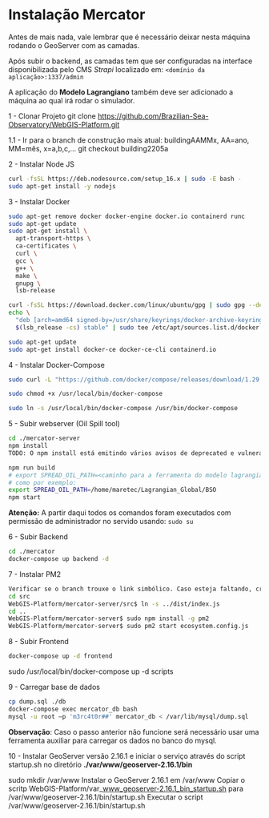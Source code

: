 # Instalação Mercator

Antes de mais nada, vale lembrar que é necessário deixar nesta máquina rodando o GeoServer com as camadas.

Após subir o backend, as camadas tem que ser configuradas na interface disponibilizada pelo CMS *Strapi* localizado em: `<domínio da aplicação>:1337/admin`

A aplicação do **Modelo Lagrangiano** também deve ser adicionado a máquina ao qual irá rodar o simulador.

1 - Clonar Projeto
git clone https://github.com/Brazilian-Sea-Observatory/WebGIS-Platform.git

1.1 - Ir para o branch de construção mais atual: buildingAAMMx, AA=ano, MM=mês, x=a,b,c,...
git checkout building2205a

2 - Instalar Node JS

```bash
curl -fsSL https://deb.nodesource.com/setup_16.x | sudo -E bash -
sudo apt-get install -y nodejs
```

3 - Instalar Docker

```bash
sudo apt-get remove docker docker-engine docker.io containerd runc
sudo apt-get update
sudo apt-get install \
  apt-transport-https \
  ca-certificates \
  curl \
  gcc \
  g++ \
  make \
  gnupg \
  lsb-release

curl -fsSL https://download.docker.com/linux/ubuntu/gpg | sudo gpg --dearmor -o /usr/share/keyrings/docker-archive-keyring.gpg
echo \
  "deb [arch=amd64 signed-by=/usr/share/keyrings/docker-archive-keyring.gpg] https://download.docker.com/linux/ubuntu \
  $(lsb_release -cs) stable" | sudo tee /etc/apt/sources.list.d/docker.list > /dev/null

sudo apt-get update
sudo apt-get install docker-ce docker-ce-cli containerd.io

```

4 - Instalar Docker-Compose

```bash
sudo curl -L "https://github.com/docker/compose/releases/download/1.29.2/docker-compose-$(uname -s)-$(uname -m)" -o /usr/local/bin/docker-compose

sudo chmod +x /usr/local/bin/docker-compose

sudo ln -s /usr/local/bin/docker-compose /usr/bin/docker-compose
```

5 - Subir webserver (Oil Spill tool)

```bash
cd ./mercator-server
npm install
TODO: O npm install está emitindo vários avisos de deprecated e vulnerabilidades. Isto se dá porque os packege.json estão com versões de bibliotecas js antigas. Por enquanto não vamos alterar (ou atualizar) essas bibliotecas, pois a prioridade é manter o WebGIS original para chegar em uma versão operacional. Depois procederemos paulatinamente as atualizações.

npm run build
# export SPREAD_OIL_PATH=<caminho para a ferramenta do modelo lagrangiano>
# como por exemplo: 
export SPREAD_OIL_PATH=/home/maretec/Lagrangian_Global/BSO
npm start
```


**Atenção:** A partir daqui todos os comandos foram executados com permissão de administrador no servido usando: `sudo su`

6 - Subir Backend

```bash
cd ./mercator
docker-compose up backend -d
```

7 - Instalar PM2

```bash
Verificar se o branch trouxe o link simbólico. Caso esteja faltando, criá-lo com o comando ln
cd src
WebGIS-Platform/mercator-server/src$ ln -s ../dist/index.js
cd ..
WebGIS-Platform/mercator-server$ sudo npm install -g pm2
WebGIS-Platform/mercator-server$ sudo pm2 start ecosystem.config.js
```

8 - Subir Frontend

```bash
docker-compose up -d frontend
```

sudo /usr/local/bin/docker-compose up -d scripts

9 - Carregar base de dados

```bash
cp dump.sql ./db
docker-compose exec mercator_db bash
mysql -u root –p 'm3rc4t0r##' mercator_db < /var/lib/mysql/dump.sql
```

**Observação**: Caso o passo anterior não funcione será necessário usar uma ferramenta auxiliar para carregar os dados no banco do mysql.

10 - Instalar GeoServer versão 2.16.1 e iniciar o serviço através do script startup.sh no diretório **./var/www/geoserver-2.16.1/bin**

sudo mkdir /var/www
Instalar o GeoServer 2.16.1 em /var/www
Copiar o scritp WebGIS-Platform/var_www_geoserver-2.16.1_bin_startup.sh para /var/www/geoserver-2.16.1/bin/startup.sh
Executar o script
/var/www/geoserver-2.16.1/bin/startup.sh
